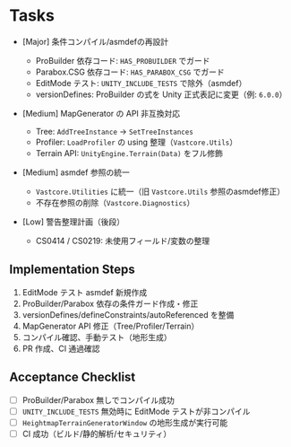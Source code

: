 # Tasks

- [Major] 条件コンパイル/asmdefの再設計
  - ProBuilder 依存コード: `HAS_PROBUILDER` でガード
  - Parabox.CSG 依存コード: `HAS_PARABOX_CSG` でガード
  - EditMode テスト: `UNITY_INCLUDE_TESTS` で除外（asmdef）
  - versionDefines: ProBuilder の式を Unity 正式表記に変更（例: `6.0.0`）

- [Medium] MapGenerator の API 非互換対応
  - Tree: `AddTreeInstance` → `SetTreeInstances`
  - Profiler: `LoadProfiler` の using 整理（`Vastcore.Utils`）
  - Terrain API: `UnityEngine.Terrain(Data)` をフル修飾

- [Medium] asmdef 参照の統一
  - `Vastcore.Utilities` に統一（旧 `Vastcore.Utils` 参照のasmdef修正）
  - 不存在参照の削除（`Vastcore.Diagnostics`）

- [Low] 警告整理計画（後段）
  - CS0414 / CS0219: 未使用フィールド/変数の整理

## Implementation Steps

1) EditMode テスト asmdef 新規作成
2) ProBuilder/Parabox 依存の条件ガード作成・修正
3) versionDefines/defineConstraints/autoReferenced を整備
4) MapGenerator API 修正（Tree/Profiler/Terrain）
5) コンパイル確認、手動テスト（地形生成）
6) PR 作成、CI 通過確認

## Acceptance Checklist

- [ ] ProBuilder/Parabox 無しでコンパイル成功
- [ ] `UNITY_INCLUDE_TESTS` 無効時に EditMode テストが非コンパイル
- [ ] `HeightmapTerrainGeneratorWindow` の地形生成が実行可能
- [ ] CI 成功（ビルド/静的解析/セキュリティ）
